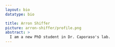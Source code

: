 ```yaml
---
layout: bio
datatype: bio

title: Arron Shiffer
picture: arron-shiffer/profile.png
abstract: >
  I am a new PhD student in Dr. Caporaso's lab.
---
```


